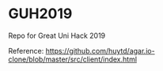 # GUH2019

Repo for Great Uni Hack 2019

Reference:
https://github.com/huytd/agar.io-clone/blob/master/src/client/index.html
